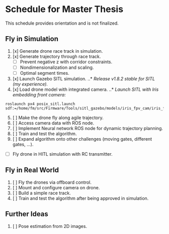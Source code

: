 # Schedule for Master Thesis
This schedule provides orientation and is not finalized. 

## Fly in Simulation
1. [x] Generate drone race track in simulation.
2. [x] Generate trajectory through race track.
   * [ ] Prevent negative z with corridor constraints.
   * [ ] Nondimensionalization and scaling.
   * [ ] Optimal segment times.
3. [x] Launch Gazebo SITL simulation.
..* _Release v1.8.2 stable for SITL (my experience)._
4. [x] Load drone model with integrated camera.
..* _Launch SITL with Iris embedding front camera:_
```
roslaunch px4 posix_sitl.launch sdf:=/home/fm/src/Firmware/Tools/sitl_gazebo/models/iris_fpv_cam/iris_fpv_cam.sdf
```
5. [ ] Make the drone fly along agile trajectory.
6. [ ] Access camera data with ROS node.
7. [ ] Implement Neural network ROS node for dynamic trajectory planning.
8. [ ] Train and test the algorithm.
9. [ ] Expand algorithm onto other challenges (moving gates, different gates, ...).

* [ ] Fly drone in HITL simulation with RC transmitter. 

## Fly in Real World
1. [ ] Fly the drones via offboard control.
2. [ ] Mount and configure camera on drone.
3. [ ] Build a simple race track.
4. [ ] Train and test the algorithm after being approved in simulation.

## Further Ideas
1. [ ] Pose estimation from 2D images.